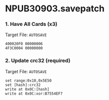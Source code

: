 # NPUB30903.savepatch

### 1. Have All Cards (x3)

Target File: `AUTOSAVE`

```
400020F0 00000006
4F3C0004 00000000
```

### 2. Update crc32 (required)

Target File: `AUTOSAVE`

```
set range:0x10,0x5E50
set [hash]:crc32
write at 0x0C:[hash]
write at 0x0C:xor:B7554EF7
```

